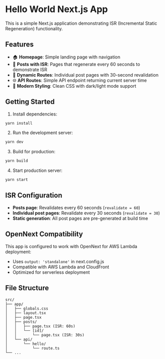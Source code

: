 # Hello World Next.js App

This is a simple Next.js application demonstrating ISR (Incremental Static Regeneration) functionality.

## Features

- 🏠 **Homepage**: Simple landing page with navigation
- 📝 **Posts with ISR**: Pages that regenerate every 60 seconds to demonstrate ISR
- 🔗 **Dynamic Routes**: Individual post pages with 30-second revalidation
- 🌐 **API Routes**: Simple API endpoint returning current server time
- 🎨 **Modern Styling**: Clean CSS with dark/light mode support

## Getting Started

1. Install dependencies:
```bash
yarn install
```

2. Run the development server:
```bash
yarn dev
```

3. Build for production:
```bash
yarn build
```

4. Start production server:
```bash
yarn start
```

## ISR Configuration

- **Posts page**: Revalidates every 60 seconds (`revalidate = 60`)
- **Individual post pages**: Revalidate every 30 seconds (`revalidate = 30`)
- **Static generation**: All post pages are pre-generated at build time

## OpenNext Compatibility

This app is configured to work with OpenNext for AWS Lambda deployment:
- Uses `output: 'standalone'` in next.config.js
- Compatible with AWS Lambda and CloudFront
- Optimized for serverless deployment

## File Structure

```
src/
├── app/
│   ├── globals.css
│   ├── layout.tsx
│   ├── page.tsx
│   ├── posts/
│   │   ├── page.tsx (ISR: 60s)
│   │   └── [id]/
│   │       └── page.tsx (ISR: 30s)
│   └── api/
│       └── hello/
│           └── route.ts
└── ...
```
